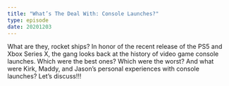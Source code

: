 ```yaml
---
title: "What’s The Deal With: Console Launches?"
type: episode
date: 20201203
---
```

What are they, rocket ships? In honor of the recent release of the PS5 and Xbox Series X, the gang looks back at the history of video game console launches. Which were the best ones? Which were the worst? And what were Kirk, Maddy, and Jason’s personal experiences with console launches? Let’s discuss!!!